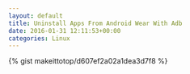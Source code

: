 ```yaml
---
layout: default                                                                                                              
title: Uninstall Apps From Android Wear With Adb                                                                                                                       
date: 2016-01-31 12:11:53+00:00                                                                                                                        
categories: Linux                                                                                                                
---                                                                                                                              
```


{% gist makeittotop/d607ef2a02a1dea3d7f8 %}                                                                                                           

